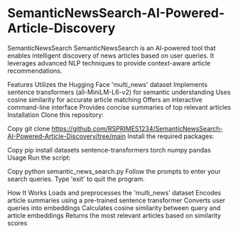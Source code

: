 # SemanticNewsSearch-AI-Powered-Article-Discovery
SemanticNewsSearch
SemanticNewsSearch is an AI-powered tool that enables intelligent discovery of news articles based on user queries. It leverages advanced NLP techniques to provide context-aware article recommendations.

Features
Utilizes the Hugging Face 'multi_news' dataset
Implements sentence transformers (all-MiniLM-L6-v2) for semantic understanding
Uses cosine similarity for accurate article matching
Offers an interactive command-line interface
Provides concise summaries of top relevant articles
Installation
Clone this repository:

Copy
git clone https://github.com/RSPRIMES1234/SemanticNewsSearch-AI-Powered-Article-Discovery/tree/main
Install the required packages:

Copy
pip install datasets sentence-transformers torch numpy pandas
Usage
Run the script:


Copy
python semantic_news_search.py
Follow the prompts to enter your search queries. Type 'exit' to quit the program.

How It Works
Loads and preprocesses the 'multi_news' dataset
Encodes article summaries using a pre-trained sentence transformer
Converts user queries into embeddings
Calculates cosine similarity between query and article embeddings
Returns the most relevant articles based on similarity scores
